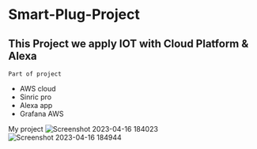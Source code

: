 # Smart-Plug-Project
## This Project we apply IOT with Cloud Platform & Alexa

`Part of project`
- AWS cloud
- Sinric pro
- Alexa app
- Grafana AWS

My project
![Screenshot 2023-04-16 184023](https://user-images.githubusercontent.com/121489701/232326658-b78a3982-f9af-4471-a7ae-cbd062144b55.png)
![Screenshot 2023-04-16 184944](https://user-images.githubusercontent.com/121489701/232326662-61bb5e27-1f47-4a18-b989-e828d9cdcfab.png)
